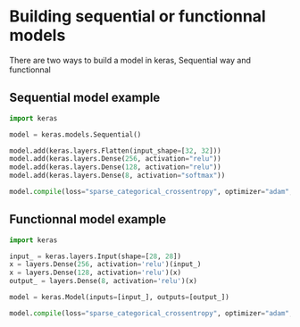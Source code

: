 # Building sequential or functionnal models

There are two ways to build a model in keras, Sequential way and functionnal

## Sequential model example

```python
import keras

model = keras.models.Sequential()

model.add(keras.layers.Flatten(input_shape=[32, 32]))
model.add(keras.layers.Dense(256, activation="relu"))
model.add(keras.layers.Dense(128, activation="relu"))
model.add(keras.layers.Dense(8, activation="softmax"))

model.compile(loss="sparse_categorical_crossentropy", optimizer="adam", metrics=["accuracy"])
```

## Functionnal model example

```python
import keras

input_ = keras.layers.Input(shape=[28, 28])
x = layers.Dense(256, activation='relu')(input_)
x = layers.Dense(128, activation='relu')(x)
output_ = layers.Dense(8, activation='relu')(x)

model = keras.Model(inputs=[input_], outputs=[output_])

model.compile(loss="sparse_categorical_crossentropy", optimizer="adam", metrics=["accuracy"])
```